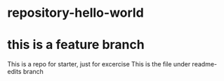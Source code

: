 # repository-hello-world
# this is a feature branch
This is a repo for starter, just for excercise
This is the file under readme-edits branch
